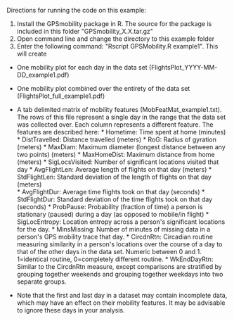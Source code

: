 Directions for running the code on this example:

1. Install the GPSmobility package in R. The source for the package is included in this folder "GPSmobility_X.X.tar.gz"
2. Open command line and change the directory to this example folder
3. Enter the following command: "Rscript GPSMobility.R example1". This will create
 * One mobility plot for each day in the data set (FlightsPlot_YYYY-MM-DD_example1.pdf)
 * One mobility plot combined over the entirety of the data set (FlightsPlot_full_example1.pdf)
 * A tab delimited matrix of mobility features (MobFeatMat_example1.txt). The rows of this file represent a single day in the range that the data set was collected over. Each column represents a different feature. The features are described here:
			* Hometime:			Time spent at home (minutes)	
			* DistTravelled:		Distance travelled (meters)
			* RoG:				Radius of gyration (meters)
			* MaxDiam:			Maximum diameter (longest distance between any two points) (meters)
			* MaxHomeDist:		Maximum distance from home (meters)
			* SigLocsVisited:	Number of significant locations visited that day
			* AvgFlightLen:		Average length of flights on that day (meters)
			* StdFlightLen:		Standard deviation of the length of flights on that day (meters)		
			* AvgFlightDur:		Average time flights took on that day (seconds)
			* StdFlightDur:		Standard deviation of the time flights took on that day (seconds)
			* ProbPause:			Probability (fraction of time) a person is stationary (paused) during a day (as opposed to mobile/in flight)
			* SigLocEntropy:		Location entropy across a person's significant locations for the day.
			* MinsMissing:		Number of minutes of missing data in a person's GPS mobility trace that day.
			* CircdnRtn:			Circadian routine measuring similarity in a person's locations over the course of a day to that of the other days in the data set. Numeric between 0 and 1. 1=identical routine, 0=completely different routine.
			* WkEndDayRtn:		Similar to the CircdnRtn measure, except comparisons are stratified by grouping together weekends and grouping together weekdays into two separate groups.

			
 * Note that the first and last day in a dataset may contain incomplete data, which may have an effect on their mobility features. It may be advisable to ignore these days in your analysis.
